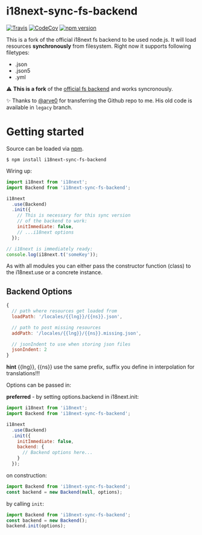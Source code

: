 # i18next-sync-fs-backend

[![Travis](https://img.shields.io/travis/sallar/i18next-sync-fs-backend/master.svg?style=flat-square)](https://travis-ci.org/sallar/i18next-sync-fs-backend)
[![CodeCov](https://img.shields.io/codecov/c/github/sallar/i18next-sync-fs-backend.svg?style=flat-square)](https://codecov.io/gh/sallar/i18next-sync-fs-backend)
[![npm version](https://img.shields.io/npm/v/i18next-sync-fs-backend.svg?style=flat-square)](https://www.npmjs.com/package/i18next-sync-fs-backend)

This is a fork of the official i18next fs backend to be used node.js. It will load resources **synchronously** from filesystem. Right now it supports following filetypes:

- .json
- .json5
- .yml

⚠️ **This is a fork** of the [official fs backend](https://github.com/i18next/i18next-node-fs-backend) and works syncronously.

✨ Thanks to [@arve0](https://github.com/arve0) for transferring the Github repo to me. His old code is available in `legacy` branch.

# Getting started

Source can be loaded via [npm](https://www.npmjs.com/package/i18next-sync-fs-backend).

```
$ npm install i18next-sync-fs-backend
```

Wiring up:

```js
import i18next from 'i18next';
import Backend from 'i18next-sync-fs-backend';

i18next
  .use(Backend)
  .init({
    // This is necessary for this sync version
    // of the backend to work:
    initImmediate: false,
    // ...i18next options
  });

// i18next is immediately ready:
console.log(i18next.t('someKey'));
```

As with all modules you can either pass the constructor function (class) to the i18next.use or a concrete instance.

## Backend Options

```js
{
  // path where resources get loaded from
  loadPath: '/locales/{{lng}}/{{ns}}.json',

  // path to post missing resources
  addPath: '/locales/{{lng}}/{{ns}}.missing.json',

  // jsonIndent to use when storing json files
  jsonIndent: 2
}
```

**hint** {{lng}}, {{ns}} use the same prefix, suffix you define in interpolation for translations!!!

Options can be passed in:

**preferred** - by setting options.backend in i18next.init:

```js
import i18next from 'i18next';
import Backend from 'i18next-sync-fs-backend';

i18next
  .use(Backend)
  .init({
    initImmediate: false,
    backend: {
      // Backend options here...
    }
  });
```

on construction:

```js
import Backend from 'i18next-sync-fs-backend';
const backend = new Backend(null, options);
```

by calling `init`:

```js
import Backend from 'i18next-sync-fs-backend';
const backend = new Backend();
backend.init(options);
```
